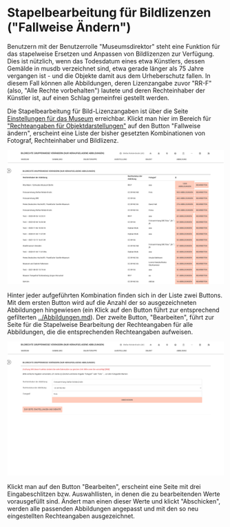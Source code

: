# Stapelbearbeitung für Bildlizenzen ("Fallweise Ändern")

Benutzern mit der Benutzerrolle "Museumsdirektor" steht eine Funktion für das stapelweise Ersetzen und Anpassen von Bildlizenzen zur Verfügung. Dies ist nützlich, wenn das Todesdatum eines etwa Künstlers, dessen Gemälde in musdb verzeichnet sind, etwa gerade länger als 75 Jahre vergangen ist - und die Objekte damit aus dem Urheberschutz fallen. In diesem Fall können alle Abbildungen, deren Lizenzangabe zuvor "RR-F" (also, "Alle Rechte vorbehalten") lautete und deren Rechteinhaber der Künstler ist, auf einen Schlag gemeinfrei gestellt werden.

Die Stapelbearbeitung für Bild-Lizenzangaben ist über die Seite [Einstellungen für das Museum](../../Museum/Einstellungen.md) erreichbar. Klickt man hier im Bereich für ["Rechteangaben für Objektdarstellungen"](../../Museum/Einstellungen.html#rechteangaben-für-objektdarstellungen) auf den Button "Fallweise ändern", erscheint eine Liste der bisher gesetzten Kombinationen von Fotograf, Rechteinhaber und Bildlizenz.

![](../../../assets/musdb/objects-edit/Screenshot-mir-Einstellungen.jpg)

Hinter jeder aufgeführten Kombination finden sich in der Liste zwei Buttons. Mit dem ersten Button wird auf die Anzahl der so ausgezeichneten Abbildungen hingewiesen (ein Klick auf den Button führt zur entsprechend gefilterten [../Abbildungen.md](Bildübersicht)). Der zweite Button, "Bearbeiten", führt zur Seite für die Stapelweise Bearbeitung der Rechteangaben für alle Abbildungen, die die entsprechenden Rechteangaben aufweisen.

![](../../../assets/musdb/objects-edit/Screenshot-mir-Updates.png)

Klickt man auf den Button "Bearbeiten", erscheint eine Seite mit drei Eingabeschlitzen bzw. Auswahllisten, in denen die zu bearbeitenden Werte vorausgefüllt sind. Ändert man einen dieser Werte und klickt "Abschicken", werden alle passenden Abbildungen angepasst und mit den so neu eingestellten Rechteangaben ausgezeichnet.
